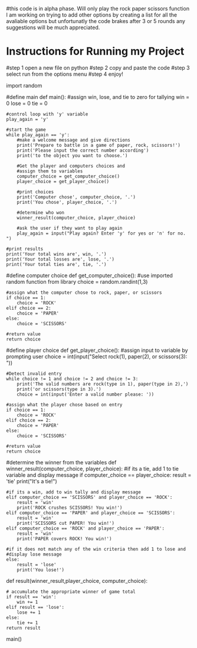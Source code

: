 #this code is in alpha phase. Will only play the rock paper scissors function I am working on trying to add other options by creating a list for all the avaliable options but unfortunatly the code brakes after 3 or 5 rounds any suggestions will be much  appreciated.
# Instructions for Running my Project
#step 1 open a new file on python
#step 2 copy and paste the code
#step 3 select run from the options menu
#step 4 enjoy!

import random 

#define main 
def main(): 
    #assign win, lose, and tie to zero for tallying
    win = 0 
    lose = 0 
    tie = 0 

    #control loop with 'y' variable 
    play_again = 'y' 

    #start the game 
    while play_again == 'y': 
        #make a welcome message and give directions 
        print('Prepare to battle in a game of paper, rock, scissors!') 
        print('Please input the correct number according') 
        print('to the object you want to choose.') 

        #Get the player and computers choices and 
        #assign them to variables 
        computer_choice = get_computer_choice() 
        player_choice = get_player_choice() 

        #print choices 
        print('Computer chose', computer_choice, '.') 
        print('You chose', player_choice, '.') 

        #determine who won 
        winner_result(computer_choice, player_choice) 

        #ask the user if they want to play again 
        play_again = input("Play again? Enter 'y' for yes or 'n' for no. ") 

    #print results 
    print('Your total wins are', win, '.') 
    print('Your total losses are', lose, '.') 
    print('Your total ties are', tie, '.') 

#define computer choice 
def get_computer_choice(): 
    #use imported random function from library 
    choice = random.randint(1,3) 

    #assign what the computer chose to rock, paper, or scissors 
    if choice == 1: 
        choice = 'ROCK' 
    elif choice == 2: 
        choice = 'PAPER' 
    else: 
        choice = 'SCISSORS' 

    #return value 
    return choice 

#define player choice 
def get_player_choice(): 
    #assign input to variable by prompting user 
    choice = int(input("Select rock(1), paper(2), or scissors(3): ")) 

    #Detect invalid entry
    while choice != 1 and choice != 2 and choice != 3: 
        print('The valid numbers are rock(type in 1), paper(type in 2),') 
        print('or scissors(type in 3).') 
        choice = int(input('Enter a valid number please: ')) 

    #assign what the player chose based on entry 
    if choice == 1: 
        choice = 'ROCK' 
    elif choice == 2: 
        choice = 'PAPER' 
    else: 
        choice = 'SCISSORS' 

    #return value 
    return choice 

#determine the winner from the variables 
def winner_result(computer_choice, player_choice): 
    #if its a tie, add 1 to tie variable and display message 
    if computer_choice == player_choice:
        result = 'tie'
        print("It's a tie!")

    #if its a win, add to win tally and display message 
    elif computer_choice == 'SCISSORS' and player_choice == 'ROCK':
        result = 'win'
        print('ROCK crushes SCISSORS! You win!')
    elif computer_choice == 'PAPER' and player_choice == 'SCISSORS': 
        result = 'win'
        print('SCISSORS cut PAPER! You win!')
    elif computer_choice == 'ROCK' and player_choice == 'PAPER': 
        result = 'win'
        print('PAPER covers ROCK! You win!')

    #if it does not match any of the win criteria then add 1 to lose and 
    #display lose message 
    else: 
        result = 'lose'
        print('You lose!')

def result(winner_result,player_choice, computer_choice):

    # accumulate the appropriate winner of game total
    if result == 'win':
        win += 1
    elif result == 'lose':
        lose += 1
    else:
        tie += 1
    return result

main() 

